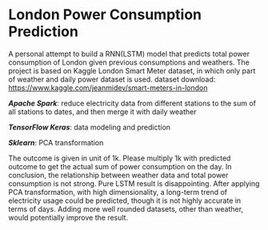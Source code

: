 # London Power Consumption Prediction
A personal attempt to build a RNN(LSTM) model that predicts total power consumption of London given previous consumptions and weathers.
The project is based on Kaggle London Smart Meter dataset, in which only part of weather and daily power dataset is used.
dataset download: https://www.kaggle.com/jeanmidev/smart-meters-in-london

***Apache Spark***: reduce electricity data from different stations to the sum of all stations to dates, and then merge it with daily weather

***TensorFlow Keras***: data modeling and prediction

***Sklearn***: PCA transformation

The outcome is given in unit of 1k. Please multiply 1k with predicted outcome to get the actual sum of power consumption on the day.
In conclusion, the relationship between weather data and total power consumption is not strong. Pure LSTM result is disappointing. After applying PCA transformation, with high dimensionality, a long-term trend of electricity usage could be predicted, though it is not highly accurate in terms of days. Adding more well rounded datasets, other than weather, would potentially improve the result.
